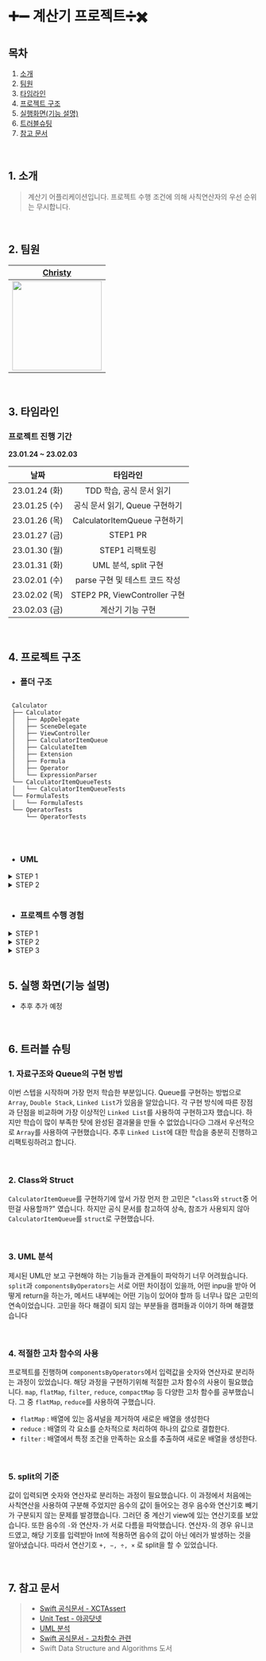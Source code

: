 
# ➕➖ 계산기 프로젝트➗✖️


## 목차
1. [소개](#1-소개)
2. [팀원](#2-팀원)
3. [타임라인](#3-타임라인)
4. [프로젝트 구조](#4-프로젝트-구조)
5. [실행화면(기능 설명)](#5-실행-화면기능-설명)
6. [트러블슈팅](#6-트러블-슈팅)
7. [참고 문서](#7-참고-문서)


</br>

## 1. 소개
> 계산기 어플리케이션입니다. 
프로젝트 수행 조건에 의해 사칙연산자의 우선 순위는 무시합니다.


</br>

## 2. 팀원

|[Christy](https://github.com/christy-hs-lee)|
| :--------: |
|<img height="180px" src="https://i.imgur.com/kHLXeMG.png">|


</br>

## 3. 타임라인
### 프로젝트 진행 기간
**23.01.24 ~ 23.02.03** 

|날짜|타임라인|
| :-------: | :-------: |
|23.01.24 (화)|TDD 학습, 공식 문서 읽기|
|23.01.25 (수)|공식 문서 읽기, Queue 구현하기|
|23.01.26 (목)|CalculatorItemQueue 구현하기|
|23.01.27 (금)|STEP1 PR|
|23.01.30 (월)| STEP1 리팩토링 |
|23.01.31 (화)| UML 분석, split 구현 |
|23.02.01 (수)| parse 구현 및 테스트 코드 작성 |
|23.02.02 (목)| STEP2 PR, ViewController 구현 |
|23.02.03 (금)| 계산기 기능 구현 |


</br>

## 4. 프로젝트 구조

- ### 폴더 구조
```

 Calculator
 ├── Calculator
 │   ├── AppDelegate
 │   ├── SceneDelegate
 │   ├── ViewController
 │   ├── CalculatorItemQueue
 │   ├── CalculateItem
 │   ├── Extension
 │   ├── Formula
 │   ├── Operator
 │   └── ExpressionParser
 └── CalculatorItemQueueTests
 │   └── CalculatorItemQueueTests
 └── FormulaTests
 │   └── FormulaTests
 └── OperatorTests
     └── OperatorTests
     
```

</br>

- ### UML

<details>
<summary>STEP 1</summary>
<div markdown="1">

![](https://i.imgur.com/ZI4S6Ux.png)

</div>
</details>


<details>
<summary>STEP 2</summary>
<div markdown="1">


![](https://i.imgur.com/gHdC47F.png)

</div>
</details>



</br>


- ### 프로젝트 수행 경험

<details>
<summary>STEP 1</summary>
<div markdown="1">

- [ ]  TDD 시작하기
    - [ ]  기존의 프로젝트에 Test Target 추가
- [ ]  Queue 자료구조의 이해와 구현
- [ ]  List 자료구조 직접 구현해보기(선택)
    - [ ]  리스트를 활용하여 Queue 구현(선택)

</div>
</details>

<details>
<summary>STEP 2</summary>
<div markdown="1">

- [ ]  UML을 기반으로 한 코드구현
- [ ]  숫자와 연산자 입력에 큐 활용
- [ ]  TDD를 기반으로 코드 작성하기(선택)

</div>
</details>

<details>
<summary>STEP 3</summary>
<div markdown="1">

- [ ]  IBOutlet / IBAction의 활용
- [ ]  스택뷰의 활용
- [ ]  스크롤뷰의 활용

</div>
</details>

</br>

## 5. 실행 화면(기능 설명)

- 추후 추가 예정

</br>

## 6. 트러블 슈팅
### 1. 자료구조와 Queue의 구현 방법
이번 스텝을 시작하며 가장 먼저 학습한 부분입니다. 
Queue를 구현하는 방법으로 `Array`, `Double Stack`, `Linked List`가 있음을 알았습니다. 각 구현 방식에 따른 장점과 단점을 비교하며 가장 이상적인 `Linked List`를 사용하여 구현하고자 했습니다. 하지만 학습이 많이 부족한 탓에 완성된 결과물을 만들 수 없었습니다😥 그래서 우선적으로 `Array`를 사용하여 구현했습니다. 추후 `Linked List`에 대한 학습을 충분히 진행하고 리팩토링하려고 합니다.

</br>

### 2. Class와 Struct
`CalculatorItemQueue`를 구현하기에 앞서 가장 먼저 한 고민은 "`class`와 `struct`중 어떤걸 사용할까?" 였습니다. 하지만 공식 문서를 참고하여 상속, 참조가 사용되지 않아 `CalculatorItemQueue`를 `struct`로 구현했습니다.
 
</br>

### 3. UML 분석
제시된 UML만 보고 구현해야 하는 기능들과 관계들이 파악하기 너무 어려웠습니다. `split`과 `componentsByOperators`는 서로 어떤 차이점이 있을까, 어떤 inpu을 받아 어떻게 return을 하는가, 메서드 내부에는 어떤 기능이 있어야 할까 등 너무나 많은 고민의 연속이었습니다. 고민을 하다 해결이 되지 않는 부분들을 캠퍼들과 이야기 하며 해결했습니다

</br>

### 4. 적절한 고차 함수의 사용
프로젝트를 진행하며 `componentsByOperators`에서 입력값을 숫자와 연산자로 분리하는 과정이 있었습니다. 해당 과정을 구현하기위해 적절한 고차 함수의 사용이 필요했습니다. `map`, `flatMap`, `filter`, `reduce`, `compactMap` 등 다양한 고차 함수를 공부했습니다. 그 중 `flatMap`, `reduce`를 사용하여 구했습니다. 
- `flatMap` : 배열에 있는 옵셔널을 제거하여 새로운 배열을 생성한다
- `reduce` : 배열의 각 요소를 순차적으로 처리하여 하나의 값으로 결합한다.
- `filter` : 배열에서 특정 조건을 만족하는 요소를 추출하여 새로운 배열을 생성한다.

</br>

### 5. split의 기준
값이 입력되면 숫자와 연산자로 분리하는 과정이 필요했습니다. 이 과정에서 처음에는 사칙연산을 사용하여 구분해 주었지만 음수의 값이 들어오는 경우 음수와 연산기호 빼기가 구분되지 않는 문제를 발경했습니다. 그러던 중 계산기 view에 있는 연산기호를 보았습니다. 또한 음수의 `-`와 연산자`-`가 서로 다름을 파악했습니다. 연산자`-`의 경우 유니코드였고, 해당 기호를 입력받아 Int에 적용하면 음수의 값이 아닌 에러가 발생하는 것을 알아냈습니다. 따라서 연산기호 `+, −, ÷, ×` 로 split을 할 수 있었습니다.

</br>


## 7. 참고 문서
> - [Swift 공식문서 - XCTAssert](https://developer.apple.com/documentation/xctest)
> - [Unit Test - 야곰닷넷](https://yagom.net/courses/unit-test-%EC%9E%91%EC%84%B1%ED%95%98%EA%B8%B0/)
> - [UML 분석](https://www.nextree.co.kr/p6753/)
> - [Swift 공식문서 - 고차함수 관련](https://developer.apple.com/documentation/swift/sequence/flatmap(_:)-jo2y)
> - Swift Data Structure and Algorithms 도서


</br>
